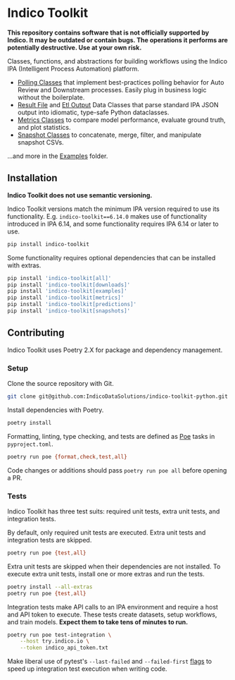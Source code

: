 # Indico Toolkit

**This repository contains software that is not officially supported by Indico. It may
  be outdated or contain bugs. The operations it performs are potentially destructive.
  Use at your own risk.**

Classes, functions, and abstractions for building workflows using the Indico IPA
(Intelligent Process Automation) platform.

- [Polling Classes](https://github.com/IndicoDataSolutions/indico-toolkit-python/tree/main/indico_toolkit/polling/__init__.py)
  that implement best-practices polling behavior for Auto Review and Downstream
  processes. Easily plug in business logic without the boilerplate.
- [Result File](https://github.com/IndicoDataSolutions/indico-toolkit-python/blob/main/indico_toolkit/results/__init__.py)
  and [Etl Output](https://github.com/IndicoDataSolutions/indico-toolkit-python/blob/main/indico_toolkit/etloutput/__init__.py)
  Data Classes that parse standard IPA JSON output into idiomatic, type-safe Python dataclasses.
- [Metrics Classes](https://github.com/IndicoDataSolutions/indico-toolkit-python/blob/main/indico_toolkit/metrics/__init__.py)
  to compare model performance, evaluate ground truth, and plot statistics.
- [Snapshot Classes](https://github.com/IndicoDataSolutions/indico-toolkit-python/blob/main/indico_toolkit/snapshots/snapshot.py)
  to concatenate, merge, filter, and manipulate snapshot CSVs.

...and more in the [Examples](https://github.com/IndicoDataSolutions/indico-toolkit-python/tree/main/examples) folder.


## Installation

**Indico Toolkit does not use semantic versioning.**

Indico Toolkit versions match the minimum IPA version required to use its functionality.
E.g. `indico-toolkit==6.14.0` makes use of functionality introduced in IPA 6.14, and
some functionality requires IPA 6.14 or later to use.

```bash
pip install indico-toolkit
```

Some functionality requires optional dependencies that can be installed with extras.

```bash
pip install 'indico-toolkit[all]'
pip install 'indico-toolkit[downloads]'
pip install 'indico-toolkit[examples]'
pip install 'indico-toolkit[metrics]'
pip install 'indico-toolkit[predictions]'
pip install 'indico-toolkit[snapshots]'
```


## Contributing

Indico Toolkit uses Poetry 2.X for package and dependency management.


### Setup

Clone the source repository with Git.

```bash
git clone git@github.com:IndicoDataSolutions/indico-toolkit-python.git
```

Install dependencies with Poetry.

```bash
poetry install
```

Formatting, linting, type checking, and tests are defined as
[Poe](https://poethepoet.natn.io/) tasks in `pyproject.toml`.

```bash
poetry run poe {format,check,test,all}
```

Code changes or additions should pass `poetry run poe all` before opening a PR.


### Tests

Indico Toolkit has three test suits: required unit tests, extra unit tests, and
integration tests.

By default, only required unit tests are executed. Extra unit tests and integration
tests are skipped.

```bash
poetry run poe {test,all}
```

Extra unit tests are skipped when their dependencies are not installed. To execute extra
unit tests, install one or more extras and run the tests.

```bash
poetry install --all-extras
poetry run poe {test,all}
```

Integration tests make API calls to an IPA environment and require a host and API token
to execute. These tests create datasets, setup workflows, and train models. **Expect
them to take tens of minutes to run.**

```bash
poetry run poe test-integration \
    --host try.indico.io \
    --token indico_api_token.txt
```

Make liberal use of pytest's `--last-failed` and `--failed-first`
[flags](https://docs.pytest.org/en/stable/how-to/cache.html) to speed up integration
test execution when writing code.
